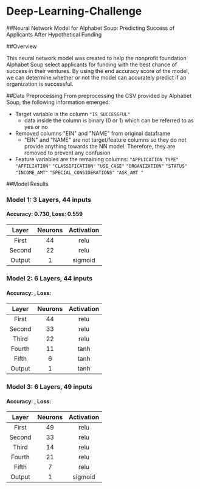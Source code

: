 # Deep-Learning-Challenge
##Neural Network Model for Alphabet Soup: Predicting Success of Applicants After Hypothetical Funding

##Overview

This neural network model was created to help the nonprofit foundation Alphabet Soup select applicants for funding with the best chance of success in their ventures.
By using the end accuracy score of the model, we can determine whether or not the model can accurately predict if an organization is successful.

##Data Preprocessing
From preprocessing the CSV provided by Alphabet Soup, the following information emerged:
* Target variable is the column `"IS_SUCCESSFUL"`
  * data inside the column is binary (0 or 1) which can be referred to as yes or no
* Removed columns "EIN" and "NAME" from original dataframe
  * "EIN" and "NAME" are not target/feature columns so they do not provide anything towards the NN model.  Therefore, they are removed to prevent any confusion
* Feature variables are the remaining columns: `"APPLICATION_TYPE"`	`"AFFILIATION"`	`"CLASSIFICATION"`	`"USE_CASE"`	`"ORGANIZATION"`	`"STATUS"`	`"INCOME_AMT"`	`"SPECIAL_CONSIDERATIONS"`	`"ASK_AMT "` 

##Model Results

### Model 1: 3 Layers, 44 inputs
#### Accuracy: 0.730, Loss: 0.559
| Layer    | Neurons | Activation |
| :--------: | :-------: | :----------: |
| First | 44 | relu  |
| Second | 22 | relu  |
| Output | 1 | sigmoid  |

### Model 2: 6 Layers, 44 inputs
#### Accuracy: , Loss: 
| Layer    | Neurons | Activation |
| :--------: | :-------: | :----------: |
| First | 44 | relu  |
| Second | 33 | relu  |
| Third | 22 | relu  |
| Fourth | 11 | tanh  |
| Fifth | 6 | tanh  |
| Output | 1 | tanh  |


### Model 3: 6 Layers, 49 inputs
#### Accuracy: , Loss: 
| Layer    | Neurons | Activation |
| :--------: | :-------: | :----------: |
| First | 49 | relu  |
| Second | 33 | relu  |
| Third | 14 | relu  |
| Fourth | 21 | relu  |
| Fifth | 7 | relu  |
| Output | 1 | sigmoid  |
